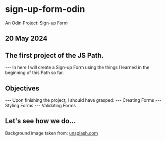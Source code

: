 # sign-up-form-odin 
An Odin Project: Sign-up Form

## 20 May 2024

## The first project of the JS Path.
--- In here I will create a Sign-up Form using the things I learned in the 
    beginning of this Path so far.

## Objectives
--- Upon finishing the project, I should have grasped:
    --- Creating Forms
    --- Styling Forms
    --- Validating Forms

## Let's see how we do...

Background image taken from: [unsplash.com](https://images.unsplash.com/photo-1526506118085-60ce8714f8c5?w=500&auto=format&fit=crop&q=60&ixlib=rb-4.0.3&ixid=M3wxMjA3fDB8MHxzZWFyY2h8ODB8fHdvcmslMjBvdXQlMjBneW18ZW58MHx8MHx8fDA%3D)